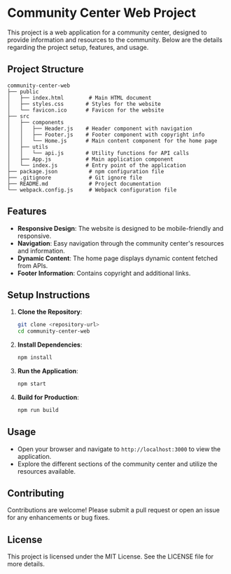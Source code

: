 # Community Center Web Project

This project is a web application for a community center, designed to provide information and resources to the community. Below are the details regarding the project setup, features, and usage.

## Project Structure

```
community-center-web
├── public
│   ├── index.html        # Main HTML document
│   ├── styles.css       # Styles for the website
│   └── favicon.ico      # Favicon for the website
├── src
│   ├── components
│   │   ├── Header.js    # Header component with navigation
│   │   ├── Footer.js    # Footer component with copyright info
│   │   └── Home.js      # Main content component for the home page
│   ├── utils
│   │   └── api.js       # Utility functions for API calls
│   ├── App.js           # Main application component
│   └── index.js         # Entry point of the application
├── package.json          # npm configuration file
├── .gitignore            # Git ignore file
├── README.md             # Project documentation
└── webpack.config.js     # Webpack configuration file
```

## Features

- **Responsive Design**: The website is designed to be mobile-friendly and responsive.
- **Navigation**: Easy navigation through the community center's resources and information.
- **Dynamic Content**: The home page displays dynamic content fetched from APIs.
- **Footer Information**: Contains copyright and additional links.

## Setup Instructions

1. **Clone the Repository**:
   ```bash
   git clone <repository-url>
   cd community-center-web
   ```

2. **Install Dependencies**:
   ```bash
   npm install
   ```

3. **Run the Application**:
   ```bash
   npm start
   ```

4. **Build for Production**:
   ```bash
   npm run build
   ```

## Usage

- Open your browser and navigate to `http://localhost:3000` to view the application.
- Explore the different sections of the community center and utilize the resources available.

## Contributing

Contributions are welcome! Please submit a pull request or open an issue for any enhancements or bug fixes.

## License

This project is licensed under the MIT License. See the LICENSE file for more details.